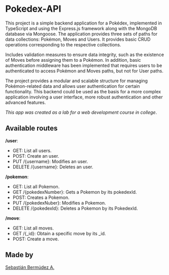 # Pokedex-API

This project is a simple backend application for a Pokédex, implemented in TypeScript and using the Express.js framework along with the MongoDB database via Mongoose. The application provides three sets of paths for data collections: Pokémon, Moves and Users. It provides basic CRUD operations corresponding to the respective collections.

Includes validation measures to ensure data integrity, such as the existence of Moves before assigning them to a Pokémon. In addition, basic authentication middleware has been implemented that requires users to be authenticated to access Pokémon and Moves paths, but not for User paths.

The project provides a modular and scalable structure for managing Pokémon-related data and allows user authentication for certain functionality. This backend could be used as the basis for a more complex application involving a user interface, more robust authentication and other advanced features.

*This app was created as a lab for a web development course in college*.

## Available routes
**/user**:
- GET: List all users.
- POST: Create an user.
- PUT /{username}: Modifies an user.
- DELETE /{username}: Deletes an user.

**/pokemon**:
- GET: List all Pokemon.
- GET /{pokedexNumber}: Gets a Pokemon by its pokedexId.
- POST: Creates a Pokemon.
- PUT /{pokedexNuber}: Modifies a Pokemon.
- DELETE /{pokedexId}: Deletes a Pokemon by its PokedexId.

**/move**:
- GET: List all moves.
- GET /{_id}: Obtain a specific move by its _id.
- POST: Create a move.

## Made by
[Sebastián Bermúdez A.](https://github.com/Sebasberacu)




